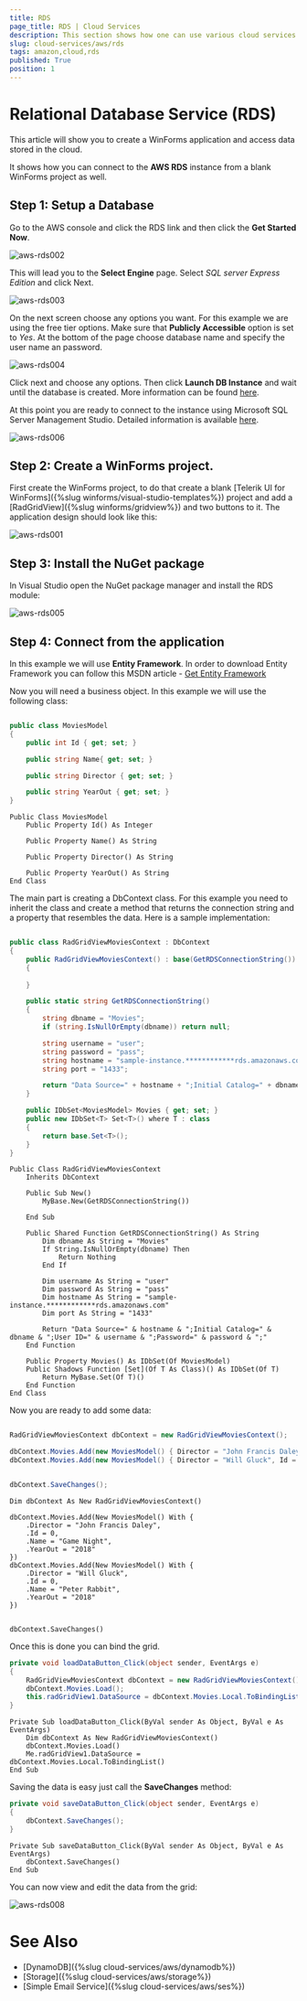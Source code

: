 ```yaml
---
title: RDS 
page_title: RDS | Cloud Services
description: This section shows how one can use various cloud services like GoogleCloud, AWS, and Azure with the Telerik UI For Winforms suite.
slug: cloud-services/aws/rds
tags: amazon,cloud,rds
published: True
position: 1
---
```


# Relational Database Service (RDS)

This article will show you to create a WinForms application and access data stored in the cloud. 

It shows how you can connect to the __AWS RDS__ instance from a blank WinForms project as well. 

## Step 1: Setup a Database

Go to the AWS console and click the RDS link and then click the __Get Started Now__. 

![aws-rds002](images/aws-rds002.png)

This will lead you to the **Select Engine** page. Select *SQL server Express Edition* and click Next. 

![aws-rds003](images/aws-rds003.png)

On the next screen choose any options you want. For this example we are using the free tier options. Make sure that **Publicly Accessible** option is set to *Yes*.  At the bottom of the page choose database name and specify the user name an password.

![aws-rds004](images/aws-rds004.png)

Click next and choose any options. Then click __Launch DB Instance__ and wait until the database is created. More information can be found [here](https://docs.aws.amazon.com/AmazonRDS/latest/UserGuide/CHAP_GettingStarted.CreatingConnecting.SQLServer.html).


At this point you are ready to connect to the instance using Microsoft SQL Server Management Studio. Detailed information is available [here](https://docs.aws.amazon.com/AmazonRDS/latest/UserGuide/USER_ConnectToMicrosoftSQLServerInstance.html). 

![aws-rds006](images/aws-rds006.png)


## Step 2: Create a WinForms project.

First create the WinForms project, to do that create a blank [Telerik UI for WinForms]({%slug winforms/visual-studio-templates%}) project and add a [RadGridView]({%slug winforms/gridview%}) and two buttons to it. The application design should look like this:

![aws-rds001](images/aws-rds001.png)

## Step 3: Install the NuGet package

In Visual Studio open the NuGet package manager and install the RDS module:

![aws-rds005](images/aws-rds005.png)

## Step 4: Connect from the application

In this example we will use __Entity Framework__. In order to download Entity Framework you can follow this MSDN article - [Get Entity Framework](https://msdn.microsoft.com/en-us/data/ee712906.aspx)  

Now you will need a business object. In this example we will use the following class:

````C#

public class MoviesModel
{
    public int Id { get; set; }

    public string Name{ get; set; }

    public string Director { get; set; }

    public string YearOut { get; set; }
}
````
````VB
Public Class MoviesModel
    Public Property Id() As Integer

    Public Property Name() As String

    Public Property Director() As String

    Public Property YearOut() As String
End Class
````

The main part is creating a DbContext class. For this example you need to inherit the class and create a method that returns the connection string and a property that resembles the data. Here is a sample implementation:

````C#

public class RadGridViewMoviesContext : DbContext
{
    public RadGridViewMoviesContext() : base(GetRDSConnectionString())
    {
       
    }

    public static string GetRDSConnectionString()
    {
        string dbname = "Movies";
        if (string.IsNullOrEmpty(dbname)) return null;

        string username = "user";
        string password = "pass";
        string hostname = "sample-instance.************rds.amazonaws.com";
        string port = "1433";

        return "Data Source=" + hostname + ";Initial Catalog=" + dbname + ";User ID=" + username + ";Password=" + password + ";";
    }

    public IDbSet<MoviesModel> Movies { get; set; }
    public new IDbSet<T> Set<T>() where T : class
    {
        return base.Set<T>();
    }
}

````
````VB.NET
Public Class RadGridViewMoviesContext
    Inherits DbContext

    Public Sub New()
        MyBase.New(GetRDSConnectionString())

    End Sub

    Public Shared Function GetRDSConnectionString() As String
        Dim dbname As String = "Movies"
        If String.IsNullOrEmpty(dbname) Then
            Return Nothing
        End If

        Dim username As String = "user"
        Dim password As String = "pass"
        Dim hostname As String = "sample-instance.************rds.amazonaws.com"
        Dim port As String = "1433"

        Return "Data Source=" & hostname & ";Initial Catalog=" & dbname & ";User ID=" & username & ";Password=" & password & ";"
    End Function

    Public Property Movies() As IDbSet(Of MoviesModel)
    Public Shadows Function [Set](Of T As Class)() As IDbSet(Of T)
        Return MyBase.Set(Of T)()
    End Function
End Class
````

Now you are ready to add some data:

````C#

RadGridViewMoviesContext dbContext = new RadGridViewMoviesContext();

dbContext.Movies.Add(new MoviesModel() { Director = "John Francis Daley", Id = 0, Name = "Game Night", YearOut = "2018" });
dbContext.Movies.Add(new MoviesModel() { Director = "Will Gluck", Id = 0, Name = "Peter Rabbit", YearOut = "2018" });


dbContext.SaveChanges();

````
````VB.NET
Dim dbContext As New RadGridViewMoviesContext()

dbContext.Movies.Add(New MoviesModel() With {
    .Director = "John Francis Daley",
    .Id = 0,
    .Name = "Game Night",
    .YearOut = "2018"
})
dbContext.Movies.Add(New MoviesModel() With {
    .Director = "Will Gluck",
    .Id = 0,
    .Name = "Peter Rabbit",
    .YearOut = "2018"
})


dbContext.SaveChanges()
````


Once this is done you can bind the grid.

````C#
private void loadDataButton_Click(object sender, EventArgs e)
{
    RadGridViewMoviesContext dbContext = new RadGridViewMoviesContext();
    dbContext.Movies.Load();
    this.radGridView1.DataSource = dbContext.Movies.Local.ToBindingList();
}

````
````VB.NET
Private Sub loadDataButton_Click(ByVal sender As Object, ByVal e As EventArgs)
    Dim dbContext As New RadGridViewMoviesContext()
    dbContext.Movies.Load()
    Me.radGridView1.DataSource = dbContext.Movies.Local.ToBindingList()
End Sub
````

Saving the data is easy just call the __SaveChanges__ method:

````C#
private void saveDataButton_Click(object sender, EventArgs e)
{
    dbContext.SaveChanges();
}
````
````VB.NET
Private Sub saveDataButton_Click(ByVal sender As Object, ByVal e As EventArgs)
    dbContext.SaveChanges()
End Sub
````

You can now view and edit the data from the grid:

![aws-rds008](images/aws-rds008.png)

# See Also

* [DynamoDB]({%slug cloud-services/aws/dynamodb%})
* [Storage]({%slug cloud-services/aws/storage%}) 
* [Simple Email Service]({%slug cloud-services/aws/ses%})
